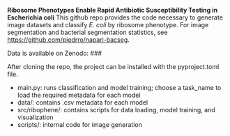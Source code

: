 **Ribosome Phenotypes Enable Rapid Antibiotic Susceptibility Testing in Escherichia coli**
This github repo provides the code necessary to generate image datasets and classify _E. coli_ by ribosome phenotype. For image segmentation and bacterial segmentation statistics, see https://github.com/piedrro/napari-bacseg.

Data is available on Zenodo: ###

After cloning the repo, the project can be installed with the pyproject.toml file.

- main.py: runs classification and model training; choose a task_name to load the required metadata for each model
- data/: contains .csv metadata for each model
- src/ribophene/: contains scripts for data loading, model training, and visualization
- scripts/: internal code for image generation
